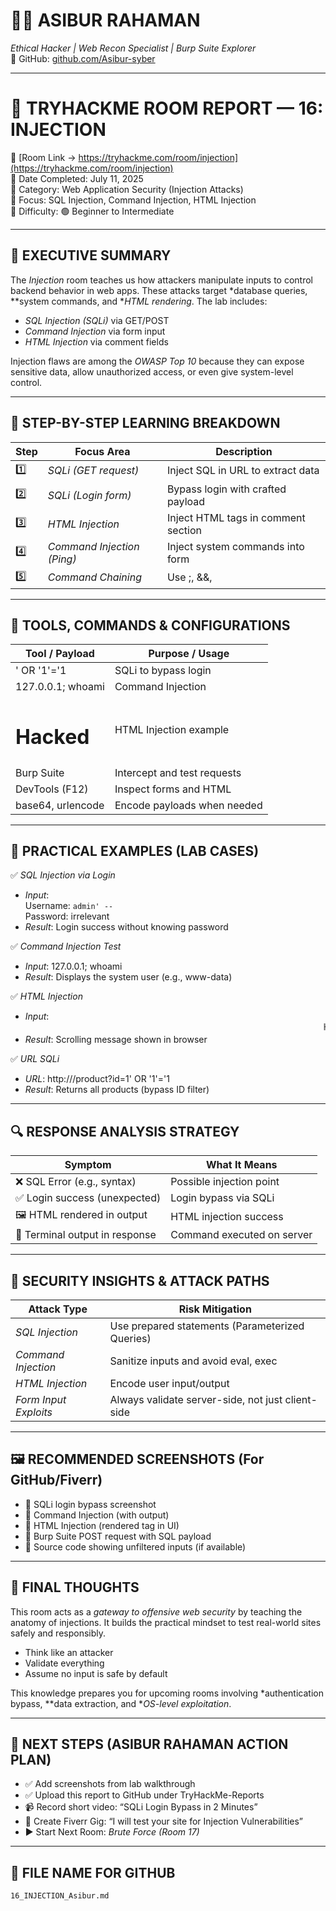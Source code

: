 # 🧑‍💻 ASIBUR RAHAMAN  
*Ethical Hacker | Web Recon Specialist | Burp Suite Explorer*  
🔗 GitHub: [github.com/Asibur-syber](https://github.com/Asibur-syber)

---

# 💉 TRYHACKME ROOM REPORT — 16: INJECTION  
🔗 [Room Link → https://tryhackme.com/room/injection](https://tryhackme.com/room/injection)  
📅 Date Completed: July 11, 2025  
📂 Category: Web Application Security (Injection Attacks)  
🎯 Focus: SQL Injection, Command Injection, HTML Injection  
🧩 Difficulty: 🟢 Beginner to Intermediate

---

## 🧠 EXECUTIVE SUMMARY

The *Injection* room teaches us how attackers manipulate inputs to control backend behavior in web apps. These attacks target *database queries, **system commands, and **HTML rendering*. The lab includes:

- *SQL Injection (SQLi)* via GET/POST
- *Command Injection* via form input
- *HTML Injection* via comment fields

Injection flaws are among the *OWASP Top 10* because they can expose sensitive data, allow unauthorized access, or even give system-level control.

---

## 🎯 STEP-BY-STEP LEARNING BREAKDOWN

| Step | Focus Area              | Description |
|------|--------------------------|-------------|
| 1️⃣ | *SQLi (GET request)*     | Inject SQL in URL to extract data |
| 2️⃣ | *SQLi (Login form)*      | Bypass login with crafted payload |
| 3️⃣ | *HTML Injection*         | Inject HTML tags in comment section |
| 4️⃣ | *Command Injection (Ping)* | Inject system commands into form |
| 5️⃣ | *Command Chaining*       | Use ;, &&, | to chain commands |

---

## 🧰 TOOLS, COMMANDS & CONFIGURATIONS

| Tool / Payload         | Purpose / Usage |
|------------------------|-----------------|
| ' OR '1'='1          | SQLi to bypass login |
| 127.0.0.1; whoami    | Command Injection |
| <h1>Hacked</h1>      | HTML Injection example |
| Burp Suite           | Intercept and test requests |
| DevTools (F12)       | Inspect forms and HTML |
| base64, urlencode  | Encode payloads when needed |

---

## 🧪 PRACTICAL EXAMPLES (LAB CASES)

✅ *SQL Injection via Login*  
- *Input*:  
  Username: `admin' -- `  
  Password: irrelevant  
- *Result*: Login success without knowing password

✅ *Command Injection Test*  
- *Input*: 127.0.0.1; whoami  
- *Result*: Displays the system user (e.g., www-data)

✅ *HTML Injection*  
- *Input*: <marquee>Hacked by Asibur</marquee>  
- *Result*: Scrolling message shown in browser

✅ *URL SQLi*  
- *URL*: http://<IP>/product?id=1' OR '1'='1  
- *Result*: Returns all products (bypass ID filter)

---

## 🔍 RESPONSE ANALYSIS STRATEGY

| Symptom                     | What It Means |
|-----------------------------|----------------|
| ❌ SQL Error (e.g., syntax) | Possible injection point |
| ✅ Login success (unexpected)| Login bypass via SQLi |
| 🖼 HTML rendered in output   | HTML injection success |
| 📜 Terminal output in response | Command executed on server |

---

## 🔐 SECURITY INSIGHTS & ATTACK PATHS

| Attack Type     | Risk Mitigation |
|------------------|------------------|
| *SQL Injection* | Use prepared statements (Parameterized Queries) |
| *Command Injection* | Sanitize inputs and avoid eval, exec |
| *HTML Injection* | Encode user input/output |
| *Form Input Exploits* | Always validate server-side, not just client-side |

---

## 🖼 RECOMMENDED SCREENSHOTS (For GitHub/Fiverr)

- 📸 SQLi login bypass screenshot  
- 📸 Command Injection (with output)  
- 📸 HTML Injection (rendered tag in UI)  
- 📸 Burp Suite POST request with SQL payload  
- 📸 Source code showing unfiltered inputs (if available)

---

## 📝 FINAL THOUGHTS

This room acts as a *gateway to offensive web security* by teaching the anatomy of injections. It builds the practical mindset to test real-world sites safely and responsibly.

- Think like an attacker  
- Validate everything  
- Assume no input is safe by default  

This knowledge prepares you for upcoming rooms involving *authentication bypass, **data extraction, and **OS-level exploitation*.

---

## 🚀 NEXT STEPS (ASIBUR RAHAMAN ACTION PLAN)

- ✅ Add screenshots from lab walkthrough  
- ✅ Upload this report to GitHub under TryHackMe-Reports  
- 📹 Record short video: “SQLi Login Bypass in 2 Minutes”  
- 💼 Create Fiverr Gig: “I will test your site for Injection Vulnerabilities”  
- ▶ Start Next Room: *Brute Force (Room 17)*

---

## 📁 FILE NAME FOR GITHUB

```bash
16_INJECTION_Asibur.md
